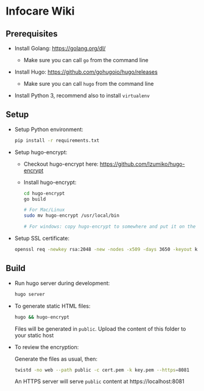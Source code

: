 Infocare Wiki
===

Prerequisites
---
- Install Golang: https://golang.org/dl/
  - Make sure you can call `go` from the command line

- Install Hugo: https://github.com/gohugoio/hugo/releases
  - Make sure you can call `hugo` from the command line

- Install Python 3, recommend also to install `virtualenv`

Setup
---
- Setup Python environment:

  ```bash
  pip install -r requirements.txt
  ```

- Setup hugo-encrypt:
  - Checkout hugo-encrypt here: https://github.com/Izumiko/hugo-encrypt
  - Install hugo-encrypt:
  
    ```bash
    cd hugo-encrypt
    go build
    
    # For Mac/Linux
    sudo mv hugo-encrypt /usr/local/bin
    
    # For windows: copy hugo-encrypt to somewhere and put it on the PATH variable
    ```
  
- Setup SSL certificate:

  ```bash
  openssl req -newkey rsa:2048 -new -nodes -x509 -days 3650 -keyout key.pem -out cert.pem
  ```

Build
---

- Run hugo server during development:

  ```bash
  hugo server
  ```

- To generate static HTML files:

  ```bash
  hugo && hugo-encrypt
  ```
  
  Files will be generated in `public`. Upload the content of this folder to your static host

- To review the encryption:
  
  Generate the files as usual, then:
  
  ```bash
  twistd -no web --path public -c cert.pem -k key.pem --https=8081
  ```

  An HTTPS server will serve `public` content at https://localhost:8081